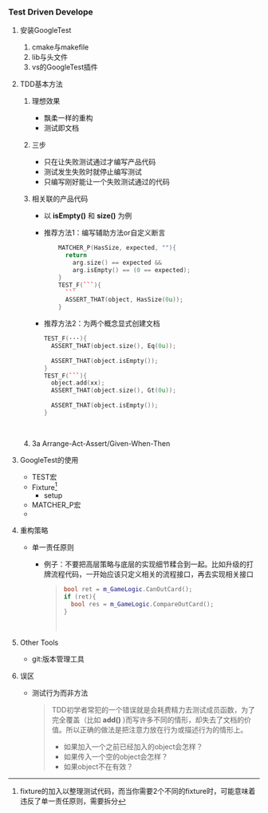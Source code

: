 ### Test Driven Develope



1. 安装GoogleTest

   1. cmake与makefile
   2. lib与头文件
   3. vs的GoogleTest插件

2. TDD基本方法

   1. 理想效果

      * 飘柔一样的重构
      * 测试即文档

   2. 三步

      * 只在让失败测试通过才编写产品代码
      * 测试发生失败时就停止编写测试
      * 只编写刚好能让一个失败测试通过的代码

   3. 相关联的产品代码

      * 以 **isEmpty()** 和 **size()** 为例

      * 推荐方法1：编写辅助方法or自定义断言

        ~~~c++
            MATCHER_P(HasSize, expected, ""){
              return
                arg.size() == expected &&
                arg.isEmpty() == (0 == expected);
            }
            TEST_F(```){
              ```
              ASSERT_THAT(object, HasSize(0u));
            }
        ~~~

      * 推荐方法2：为两个概念显式创建文档


        ~~~c++
        TEST_F(···){
          ASSERT_THAT(object.size(), Eq(0u));
          
          ASSERT_THAT(object.isEmpty());
        }
        TEST_F(```){
          object.add(xx);
          ASSERT_THAT(object.size(), Gt(0u));
          
          ASSERT_THAT(object.isEmpty());
        }
        ~~~

        ​

   3. 3a  Arrange-Act-Assert/Given-When-Then

4. GoogleTest的使用

   * TEST宏
   * Fixture[^1]
     * setup
   * MATCHER_P宏
   * ​

5. 重构策略

   * 单一责任原则

     * 例子：不要把高层策略与底层的实现细节糅合到一起。比如升级的打牌流程代码，一开始应该只定义相关的流程接口，再去实现相关接口	

       > ~~~c++
       > bool ret = m_GameLogic.CanOutCard();
       > if (ret){
       >   bool res = m_GameLogic.CompareOutCard();
       > }
       > ~~~
       >
       > ​


5. Other Tools

   * git:版本管理工具

6. 误区

   * 测试行为而非方法

     > TDD初学者常犯的一个错误就是会耗费精力去测试成员函数，为了完全覆盖（比如 **add()** )而写许多不同的情形，却失去了文档的价值。所以正确的做法是把注意力放在行为或描述行为的情形上。
     >
     > * 如果加入一个之前已经加入的object会怎样？
     > * 如果传入一个空的object会怎样？
     > * 如果object不在有效？







[^1]: fixture的加入以整理测试代码，而当你需要2个不同的fixture时，可能意味着违反了单一责任原则，需要拆分
